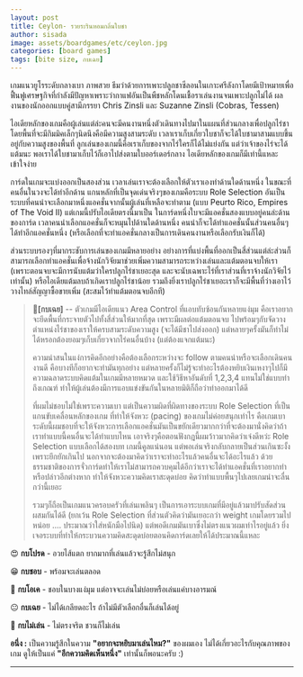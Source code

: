 ```yaml
---
layout: post
title: Ceylon- รวยระรินหอมกลิ่นใบชา
author: sisada
image: assets/boardgames/etc/ceylon.jpg
categories: [board games]
tags: [bite size, กบเฉย]
---
```

เกมแนวยูโรระดับกลางเบา ภาพสวย ธีมว่าด้วยการเพาะปลูกชาซีลอนในเกาะศรีลังกาโดยมีเป้าหมายเพื่อฟื้นฟูเศรษฐกิจที่กำลังมีปัญหาเพราะว่ากาแฟอันเป็นพืชหลักโดนเชื้อราเล่นงานจนเพาะปลูกไม่ได้ ผลงานของนักออกแบบคู่สามีภรรยา Chris Zinsli และ Suzanne Zinsli (Cobras, Tessen)



ไอเดียหลักของเกมคือผู้เล่นแต่ล่ะคนจะมีคนงานหนึ่งตัวเดินทางไปมาในแผนที่ส่วนกลางเพื่อปลูกไร่ชา โดยพื้นที่จะมีกิมมิคเล็กๆนิดนึงคือมีความสูงสามระดับ เวลาเราเก็บเกี่ยวใบชาก็จะได้ใบชามาสามแบบขึ้นอยู่กับความสูงของพื้นที่ ลูกเล่นของเกมนี้คือเราเก็บของจากไร่ใครก็ได้ไม่แย่งกัน แต่ว่าเจ้าของไร่จะได้แต้มนะ พอเราได้ใบชามาเก็บไว้ก็เอาไปส่งตามใบออร์เดอร์กลาง ไอเดียหลักของเกมก็มีเท่านี้แหละ เข้าใจง่าย

การ์ดในเกมจะแบ่งออกเป็นสองส่วน เวลาเล่นเราจะต้องเลือกให้ตัวเราเองทำด้านใดด้านหนึ่ง ในขณะที่คนอื่นในวงจะได้ทำอีกด้าน แกนหลักที่เป็นจุดเด่นจริงๆของเกมคือระบบ Role Selection อันเป็นระบบที่คนนำจะเลือกมาหนึ่งแอคชั่นจากนั้นผู้เล่นที่เหลือจะทำตาม (แบบ Peurto Rico, Empires of The Void II) แต่เกมนี้ปรับไอเดียตรงนี้มาเป็น ในการ์ดหนึ่งใบจะมีแอคชั่นสองแบบอยู่คนล่ะด้านของการ์ด เวลาคนนำเลือกแอคชั่นก็จะหมุนไปด้านใดด้านหนึ่ง คนนำก็จะได้ทำแอคชั่นนั้นส่วนคนอื่นๆได้ทำอีกแอคชั่นหนึ่ง (หรือเลือกที่จะทำแอคชั่นกลางเป็นการเดินคนงานหรือเลือกรับเงินก็ได้)

ส่วนระบบรองๆที่มากระชับการเล่นของเกมมีหลายอย่าง อย่างการที่แบ่งพื้นที่ออกเป็นสี่ส่วนแต่ล่ะส่วนก็สามารถเลือกทำแอคชั่นเพื่อจ้างนักวิจัยมาช่วยเพิ่มความสามารถระหว่างเล่นและแต้มตอนจบให้เรา (เพราะตอนจบจะมีการนับแต้มว่าใครปลูกไร่ชาเยอะสุด และจะนับเฉพาะไร่ที่เราส่วนที่เราจ้างนักวิจัยไว้เท่านั้น) หรือไอเดียแต้มลบถ้าเกิดเราปลูกไร่ชาน้อย รวมถึงยิ่งเราปลูกไร่ชาเยอะเราก็จะมีพื้นที่ว่างเอาไว้วางไทล์สัญญาซื้อขายเพิ่ม (สะสมไว้ทำแต้มตอนจบอีกที)

> 🐸**[กบเฉย]** -- ตัวเกมมีไอเดียแนว Area Control ที่แอบทับซ้อนกันหลายแง่มุม คือเราอยากจะยึดพื้นที่กระจายตัวไปทั้งสี่ส่วนให้มากที่สุด เพราะมีผลต่อแต้มตอนจบ ไปพร้อมๆกับจัดวางตำแหน่งไร่ชาของเราให้ครบสามระดับความสูง (จะได้มีชาไปส่งออก) แต่หลายๆครั้งมันก็ทำไม่ได้หรอกต้องยอมๆเก็บเกี่ยวจากไร่คนอื่นบ้าง (แต่ต้องแจกแต้มนะ)
> 
> ความน่าสนในแง่การคิดอีกอย่างคือต้องเลือกระหว่างจะ follow ตามคนนำหรือจะเลือกเดินคนงานดี คือบางทีก็อยากจะทำมันทุกอย่าง แต่หลายครั้งก็ไม่รู้จะทำอะไรต้องหยิบเงินเหงาๆไปก็มี ความฉลาดระบบคิดแต้มในเกมมีหลายหมวด และใช้วิธีหาอันดับที่ 1,2,3,4 แทนไม่ใช่แบบทำถึงเกณฑ์ ทำให้ผู้เล่นต้องมีการแอบแข่งขันกันในหลายมิติก็ถือว่าทำออกมาได้ดี
> 
> ที่ผมไม่ชอบไม่ใช่เพราะความเบา แต่เป็นความผิดที่ผิดทางของระบบ Role Selection ที่เป็นแกนขับเคลื่อนหลักของเกม ที่ทำให้จังหวะ (pacing) ของเกมไม่ค่อยสนุกเท่าไร คือเกมเบาระดับนี้ผมชอบที่จะให้จังหวะการเลือกแอคชั่นมันเป็นขยักเดียวมากกว่าที่จะต้องมานั่งคิดว่าถ้าเราทำแบบนี้คนอื่นจะได้ทำแบบไหน เอาจริงๆคือตอนฟังกฎนี้ผมว้าวมากคิดว่าเจ๋งดีหว่ะ Role Selection แบบเลือกได้สองบท เกมนี้คูลแน่นอน แต่พอเล่นจริงกลับกลายเป็นส่วนเกินซะงั้งเพราะยึกยักเกินไป นอกจากจะต้องมาคิดว่าเราจะทำอะไรแล้วคนอื่นจะได้อะไรแล้ว ด้วยธรรมชาติของการจั่วการ์ดทำให้เราไม่สามารถควบคุมได้อีกว่าเราจะได้ทำแอคชั่นที่เราอยากทำหรือปล่าวอีกต่างหาก ทำให้จังหวะความคิดเราสะดุดบ่อย คิดว่าทำแบบพื้นๆไปเลยเกมน่าจะลื่นกว่านี้เยอะ
> 
> รวมๆก็ถือเป็นเกมแนวครอบครัวที่เล่นเพลินๆ เป็นการเอาระบบเกมที่มีอยู่แล้วมาปรับสัดส่วนผสมกันได้ดี (ยกเว้น Role Selection ที่ส่วนตัวคิดว่ามันเยอะกว่า weight เกมโดยรวมไปหน่อย .... ประมาณว่าใส่หนักมือไปนิด) แต่พอดีเกมมันเบาซึ่งไม่ตรงแนวผมเท่าไรอยู่แล้ว ยิ่งเจอระบบที่ทำให้กระบวนความคิดสะดุดบ่อยตอนคิดการ์ดเลยให้ได้ประมาณนี้แหละ


😍 **กบโปรด** - อวยไส้แตก ยากมากที่เล่นแล้วจะรู้สึกไม่สนุก

😁 **กบชอบ** - พร้อมจะเล่นตลอด

🙂 **กบโอเค** - ชอบในบางแง่มุม แต่อาจจะเล่นไม่บ่อยหรือเล่นแค่บางอารมณ์

😐 **กบเฉย** - ไม่ได้เกลียดอะไร ถ้าไม่มีตัวเลือกอื่นก็เล่นได้อยู่

🖕 **กบไม่เล่น** - ไม่ตรงจริต ชวนก็ไม่เล่น

**อนึ่ง :** เป็นความรู้สึกในความ **"อยากจะหยิบมาเล่นไหม?"** ของผมเอง ไม่ได้เกี่ยวอะไรกับคุณภาพของเกม ดูให้เป็นแค่ **"อีกความคิดเห็นหนึ่ง"** เท่านั้นก็พอนะครับ :)



---

